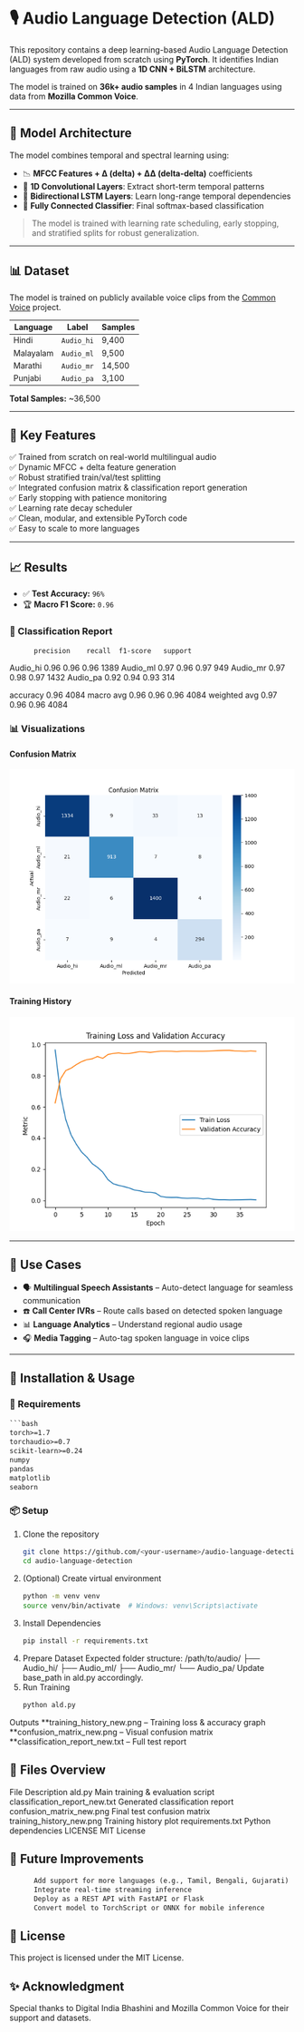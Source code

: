 # 🎙️ Audio Language Detection (ALD)

This repository contains a deep learning-based Audio Language Detection (ALD) system developed from scratch using **PyTorch**. It identifies Indian languages from raw audio using a **1D CNN + BiLSTM** architecture.

The model is trained on **36k+ audio samples** in 4 Indian languages using data from **Mozilla Common Voice**.

---

## 🧠 Model Architecture

The model combines temporal and spectral learning using:

- 📉 **MFCC Features + Δ (delta) + ΔΔ (delta-delta)** coefficients
- 🧩 **1D Convolutional Layers**: Extract short-term temporal patterns
- 🔁 **Bidirectional LSTM Layers**: Learn long-range temporal dependencies
- 🧮 **Fully Connected Classifier**: Final softmax-based classification

> The model is trained with learning rate scheduling, early stopping, and stratified splits for robust generalization.

---

## 📊 Dataset

The model is trained on publicly available voice clips from the [Common Voice](https://commonvoice.mozilla.org) project.

| Language      | Label      | Samples  |
|---------------|------------|----------|
| Hindi         | `Audio_hi` | 9,400    |
| Malayalam     | `Audio_ml` | 9,500    |
| Marathi       | `Audio_mr` | 14,500   |
| Punjabi       | `Audio_pa` | 3,100    |

**Total Samples:** ~36,500

---

## 🌟 Key Features

✅ Trained from scratch on real-world multilingual audio  
✅ Dynamic MFCC + delta feature generation  
✅ Robust stratified train/val/test splitting  
✅ Integrated confusion matrix & classification report generation  
✅ Early stopping with patience monitoring  
✅ Learning rate decay scheduler  
✅ Clean, modular, and extensible PyTorch code  
✅ Easy to scale to more languages

---

## 📈 Results

- ✅ **Test Accuracy:** `96%`
- 🏆 **Macro F1 Score:** `0.96`

### 🔧 Classification Report

          precision    recall  f1-score   support

Audio_hi       0.96      0.96      0.96      1389
Audio_ml       0.97      0.96      0.97       949
Audio_mr       0.97      0.98      0.97      1432
Audio_pa       0.92      0.94      0.93       314

accuracy                           0.96      4084
macro avg      0.96      0.96      0.96      4084
weighted avg   0.97      0.96      0.96      4084


### 📊 Visualizations

#### Confusion Matrix

![Confusion Matrix](confusion_matrix_new.png)

#### Training History

![Training History](training_history_new.png)

---

## 🚀 Use Cases

- 🗣️ **Multilingual Speech Assistants** – Auto-detect language for seamless communication  
- ☎️ **Call Center IVRs** – Route calls based on detected spoken language  
- 📊 **Language Analytics** – Understand regional audio usage  
- 🎧 **Media Tagging** – Auto-tag spoken language in voice clips  

---

## 🧪 Installation & Usage

### 🔧 Requirements
    ```bash
    torch>=1.7
    torchaudio>=0.7
    scikit-learn>=0.24
    numpy
    pandas
    matplotlib
    seaborn


### 📦 Setup

1. Clone the repository
   ```bash
   git clone https://github.com/<your-username>/audio-language-detection.git
   cd audio-language-detection
2. (Optional) Create virtual environment
   ```bash
   python -m venv venv
   source venv/bin/activate  # Windows: venv\Scripts\activate
3. Install Dependencies
   ```bash
   pip install -r requirements.txt
4. Prepare Dataset
   Expected folder structure:
             /path/to/audio/
          ├── Audio_hi/
          ├── Audio_ml/
          ├── Audio_mr/
          └── Audio_pa/
   Update base_path in ald.py accordingly.
5. Run Training
   ```bash
   python ald.py

Outputs
   **training_history_new.png – Training loss & accuracy graph
   **confusion_matrix_new.png – Visual confusion matrix
   **classification_report_new.txt – Full test report
   
## 📂 Files Overview
File	                              Description
ald.py	                              Main training & evaluation script
classification_report_new.txt	          Generated classification report
confusion_matrix_new.png	          Final test confusion matrix
training_history_new.png	          Training history plot
requirements.txt                    	Python dependencies
LICENSE	                              MIT License

## 🧠 Future Improvements
          Add support for more languages (e.g., Tamil, Bengali, Gujarati)
          Integrate real-time streaming inference
          Deploy as a REST API with FastAPI or Flask
          Convert model to TorchScript or ONNX for mobile inference

## 📄 License
This project is licensed under the MIT License.
## ✨ Acknowledgment
Special thanks to Digital India Bhashini
and Mozilla Common Voice for their support and datasets.


